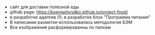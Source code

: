 * сайт для доставки полезной еды
* githab page: https://kseniashvydko.github.io/project-food/
* в разработке адаптив (!); в разработке блок "Программа питания"
* В написании разметки использовалась методология БЭМ
* Все изображения расформированны по папкам
